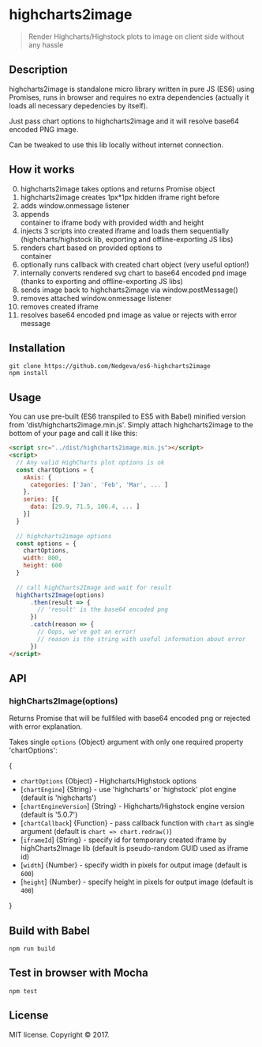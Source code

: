 # highcharts2image

> Render Highcharts/Highstock plots to image on client side without any hassle

## Description

highcharts2image is standalone micro library written in pure JS (ES6) using Promises, runs in browser and requires no extra dependencies (actually it loads all necessary depedencies by itself).

Just pass chart options to highcharts2image and it will resolve base64 encoded PNG image.

Can be tweaked to use this lib locally without internet connection.

## How it works

  0. highcharts2image takes options and returns Promise object
  1. highcharts2image creates 1px*1px hidden iframe right before </body>
  2. adds window.onmessage listener
  3. appends <div> container to iframe body with provided width and height
  4. injects 3 scripts into created iframe and loads them sequentially (highcharts/highstock lib, exporting and offline-exporting JS libs)
  5. renders chart based on provided options to <div> container
  6. optionally runs callback with created chart object (very useful option!)
  7. internally converts rendered svg chart to base64 encoded pnd image (thanks to exporting and offline-exporting JS libs)
  8. sends image back to highcharts2image via window.postMessage()
  9. removes attached window.onmessage listener
  10. removes created iframe
  11. resolves base64 encoded pnd image as value or rejects with error message

## Installation

    git clone https://github.com/Nedgeva/es6-highcharts2image
    npm install

## Usage
You can use pre-built (ES6 transpiled to ES5 with Babel) minified version from 'dist/highcharts2image.min.js'. Simply attach highcharts2image to the bottom of your page and call it like this:
```html
<script src="../dist/highcharts2image.min.js"></script>
<script>
  // Any valid HighCharts plot options is ok
  const chartOptions = {
    xAxis: {
      categories: ['Jan', 'Feb', 'Mar', ... ]
    },
    series: [{
      data: [29.9, 71.5, 106.4, ... ]
    }]
  } 
  
  // highcharts2image options
  const options = {
    chartOptions,
    width: 800,
    height: 600
  }
  
  // call highCharts2Image and wait for result
  highCharts2Image(options)
      .then(result => {
        // 'result' is the base64 encoded png
      })
      .catch(reason => {
        // Oops, we've got an error!
        // reason is the string with useful information about error
      })
</script>
```

## API

### highCharts2Image(options)
Returns Promise that will be fullfiled with base64 encoded png or rejected with error explanation.

Takes single `options` {Object} argument with only one required property 'chartOptions':

{

- `chartOptions` {Object}  - Highcharts/Highstock options
- [`chartEngine`] {String} - use 'highcharts' or 'highstock' plot engine (default is 'highcharts')
- [`chartEngineVersion`] {String} - Highcharts/Highstock engine version (default is '5.0.7')
- [`chartCallback`] {Function} - pass callback function with `chart` as single argument (default is `chart => chart.redraw()`)
- [`iframeId`] {String} - specify id for temporary created iframe by highCharts2Image lib (default is pseudo-random GUID used as iframe id)
- [`width`] {Number} - specify width in pixels for output image (default is `600`)
- [`height`] {Number} - specify height in pixels for output image (default is `400`)

}

## Build with Babel

    npm run build

## Test in browser with Mocha

    npm test

## License
MIT license. Copyright © 2017.